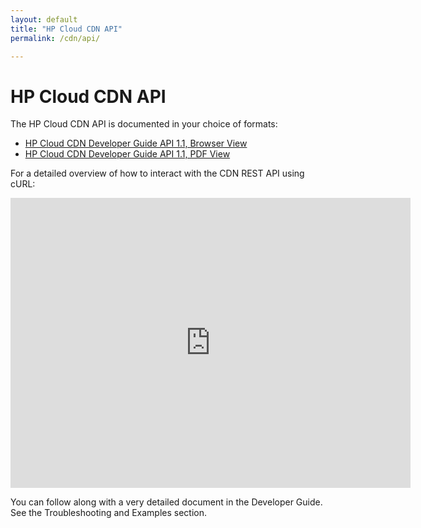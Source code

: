 ```yaml
---
layout: default
title: "HP Cloud CDN API"
permalink: /cdn/api/

---
```

# HP Cloud CDN API

The HP Cloud CDN API is documented in your choice of formats: 

* [HP Cloud CDN Developer Guide API 1.1, Browser View](https://api-docs.hpcloud.com/hpcloud-cdn-storage/1.0/content/ch_cdn-dev-overview.html )
* [HP Cloud CDN Developer Guide API 1.1, PDF View](http://api-docs.hpcloud.com/hpcloud-cdn-storage/1.0/hpcloud-cdn-devguide-1.0.pdf)

For a detailed overview of how to interact with the CDN REST API using cURL:

<iframe src="http://player.vimeo.com/video/33235738?title=0&amp;byline=0&amp;portrait=0" width="640" height="464" frameborder="0"> </iframe>

You can follow along with a very detailed document in the Developer Guide. See the Troubleshooting and Examples section.